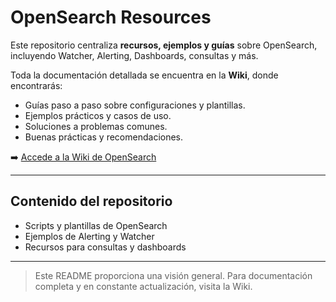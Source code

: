 # OpenSearch Resources

Este repositorio centraliza **recursos, ejemplos y guías** sobre OpenSearch, incluyendo Watcher, Alerting, Dashboards, consultas y más.

Toda la documentación detallada se encuentra en la **Wiki**, donde encontrarás:

- Guías paso a paso sobre configuraciones y plantillas.
- Ejemplos prácticos y casos de uso.
- Soluciones a problemas comunes.
- Buenas prácticas y recomendaciones.

➡️ [Accede a la Wiki de OpenSearch](https://github.com/blakpat/OpenSearch/wiki)

---

## Contenido del repositorio

- Scripts y plantillas de OpenSearch
- Ejemplos de Alerting y Watcher
- Recursos para consultas y dashboards

---

> Este README proporciona una visión general. Para documentación completa y en constante actualización, visita la Wiki.
